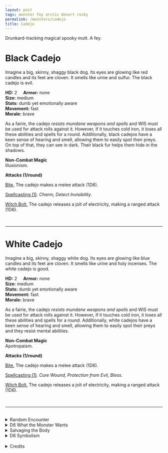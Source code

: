 ```yaml
---
layout: post
tags: monster fey arctic desert rocky
permalink: /monsters/cadejo
title: Cadejo
---
```


Drunkard-tracking magical spooky mutt. A fey.

# Black Cadejo

Imagine a big, skinny, shaggy black dog. Its eyes are glowing like red candles and its feet are cloven. It smells like urine and sulfur. The black cadejo is evil.

**HD:** 2  &nbsp; &nbsp;  **Armor:** none <br>
**Size:** medium <br>
**Stats:** dumb yet emotionally aware <br>
**Movement:** fast <br>
**Morale:** brave <br>

As a fairie, the cadejo *resists mundane weapons and spells* and WIS must be used for attack rolls against it. However, if it touches cold iron, it loses all these abilities and spells for a round. Additionally, black cadejos have a keen sense of hearing and smell, allowing them to easily spot their preys. On top of that, they can see in dark. Their black fur helps them hide in the shadows. 

**Non-Combat Magic** <br>
Illusionism.

**Attacks (1/round)**

<ins>Bite.</ins> The cadejo makes a melee attack (1D6).

<ins>Spellcasting (1)</ins>. *Charm, Detect Invisibility*. 

<ins>Witch Bolt.</ins> The cadejo releases a jolt of electricity, making a ranged attack (1D6).

<br>

---

# White Cadejo

Imagine a big, skinny, shaggy white dog. Its eyes are glowing like blue candles and its feet are cloven. It smells like urine and holy incenses. The white cadejo is good.

**HD:** 2  &nbsp; &nbsp;  **Armor:** none <br>
**Size:** medium <br>
**Stats:** dumb yet emotionally aware <br>
**Movement:** fast <br>
**Morale:** brave <br>

As a fairie, the cadejo *resists mundane weapons and spells* and WIS must be used for attack rolls against it. However, if it touches cold iron, it loses all these abilities and spells for a round. Additionally, white cadejos have a keen sense of hearing and smell, allowing them to easily spot their preys and they resist mental abilities. 

**Non-Combat Magic** <br>
Apotropaism.

**Attacks (1/round)**

<ins>Bite.</ins> The cadejo makes a melee attack (1D6).

<ins>Spellcasting (1)</ins>. *Cure Wound, Protection from Evil, Bless*. 

<ins>Witch Bolt.</ins> The cadejo releases a jolt of electricity, making a ranged attack (1D6).

<br>

---

<br> 

<details markdown="1">
<summary>Random Encounter</summary>

1. **Monster:** 1 cadejo.
1. **Lair:** A dirt den with flowers growing up in it that only blossom at night. There is a 25% chance that 1D4 drunk specters come visit the cadejo at any night. <br>	&nbsp; OR <br>	**Omen:** Smell of urine and sulfur / Smell of incense and urine.
1. **Spoor:** Trap! A hard to spot natural pit. Drunk people cannot see it.
1. **Tracks:** Pungent urine smell.
1. **Trace:** A wandering drunk who never got lost.
1. **Trace:** A wandering drunk, lost and never to be seen again (except in the spoor).
</details>

<details markdown="1">
<summary>D6 What the Monster Wants</summary>

1. Guide wandering drunks to their death. (black cadejo) / Guide wandering drunks to their home. (white cadejo)
1. Corral 3D20 drunken ghosts to a party.
1. Guide travelers to the closest inn or tavern.
1. Lead people away from a nearby passage to the land of the dead.
1. Guard a path, only drunks may pass.
1. Kill blissfully unaware people / Help aware people.
</details>

<details markdown="1">
<summary>Salvaging the Body</summary>

Cadejo fur is always oily and shaggy, but is rumored to make the wearer appear dead to undead creatures.

By fermenting cadejo fur oil in a vat, a wizard can create a strong alchohol that will inspired them to create a new spell with the word drunk.

<span class="alchemy">**Cadejo Musk.** One dose spread on the neck will render the wearer appear dead to undead creatures..</span>
</details>

<details markdown="1">
<summary>D6 Symbolism</summary>

In local cultures it is a symbol of ...

1. Partying
1. Bliss
1. Alcohol
1. Afterlife
1. Getting lost
1. Sacred 
</details>

<br>

<details markdown="1">
<summary>Credits</summary>
In Central American folklore, the cadejo is a goat-dog that protects or kills travelers, specifically drunkards. There's a good, white-furred one, and an evil black-furred one. [Richard J. Leblanc Jr](http://savevsdragon.blogspot.com/)'s adaptation in the [Creature Compendium](https://www.drivethrurpg.com/product/147588/CC1-Creature-Compendium) gives it weapon immunities and magical powers. What I did was give them standard fairy resistances and a magical attack instead of the spell lightning bolt.
</details>
